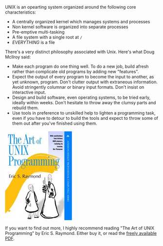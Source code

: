 UNIX is an opearting system organized around the following core characteristics:

* A centrally organized kernel which manages systems and processes
* Non kernel software is organized into separate processes
* Pre-emptive multi-tasking
* A file system with a single root at `/`
* *EVERYTHING* is a file

There's a very distinct philosophy associated with Unix. Here's what Doug McIlroy said:

* Make each program do one thing well. To do a new job, build afresh rather than complicate old programs by adding new "features".
* Expect the output of every program to become the input to another, as yet unknown, program. Don't clutter output with extraneous information. Avoid stringently columnar or binary input formats. Don't insist on interactive input.
* Design and build software, even operating systems, to be tried early, ideally within weeks. Don't hesitate to throw away the clumsy parts and rebuild them.
* Use tools in preference to unskilled help to lighten a programming task, even if you have to detour to build the tools and expect to throw some of them out after you've finished using them.

![Example set of permissions](https://github.com/fffej/katacoda-scenarios/raw/master/learn-bash/images/art-of-unix.jpg)

If you want to find out more, I highly recommend reading "The Art of UNIX Programming" by Eric S. Raymond. Either buy it, or read the [freely available PDF](http://catb.org/esr/writings/taoup/html/graphics/taoup.pdf).
